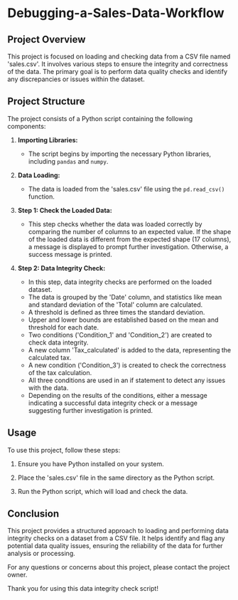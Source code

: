 # Debugging-a-Sales-Data-Workflow

## Project Overview

This project is focused on loading and checking data from a CSV file named 'sales.csv'. It involves various steps to ensure the integrity and correctness of the data. The primary goal is to perform data quality checks and identify any discrepancies or issues within the dataset.

## Project Structure

The project consists of a Python script containing the following components:

1. **Importing Libraries:**
   - The script begins by importing the necessary Python libraries, including `pandas` and `numpy`.

2. **Data Loading:**
   - The data is loaded from the 'sales.csv' file using the `pd.read_csv()` function.

3. **Step 1: Check the Loaded Data:**
   - This step checks whether the data was loaded correctly by comparing the number of columns to an expected value. If the shape of the loaded data is different from the expected shape (17 columns), a message is displayed to prompt further investigation. Otherwise, a success message is printed.

4. **Step 2: Data Integrity Check:**
   - In this step, data integrity checks are performed on the loaded dataset.
   - The data is grouped by the 'Date' column, and statistics like mean and standard deviation of the 'Total' column are calculated.
   - A threshold is defined as three times the standard deviation.
   - Upper and lower bounds are established based on the mean and threshold for each date.
   - Two conditions ('Condition_1' and 'Condition_2') are created to check data integrity.
   - A new column 'Tax_calculated' is added to the data, representing the calculated tax.
   - A new condition ('Condition_3') is created to check the correctness of the tax calculation.
   - All three conditions are used in an if statement to detect any issues with the data.
   - Depending on the results of the conditions, either a message indicating a successful data integrity check or a message suggesting further investigation is printed.

## Usage

To use this project, follow these steps:

1. Ensure you have Python installed on your system.

2. Place the 'sales.csv' file in the same directory as the Python script.

3. Run the Python script, which will load and check the data.

## Conclusion

This project provides a structured approach to loading and performing data integrity checks on a dataset from a CSV file. It helps identify and flag any potential data quality issues, ensuring the reliability of the data for further analysis or processing.

For any questions or concerns about this project, please contact the project owner.

Thank you for using this data integrity check script!
